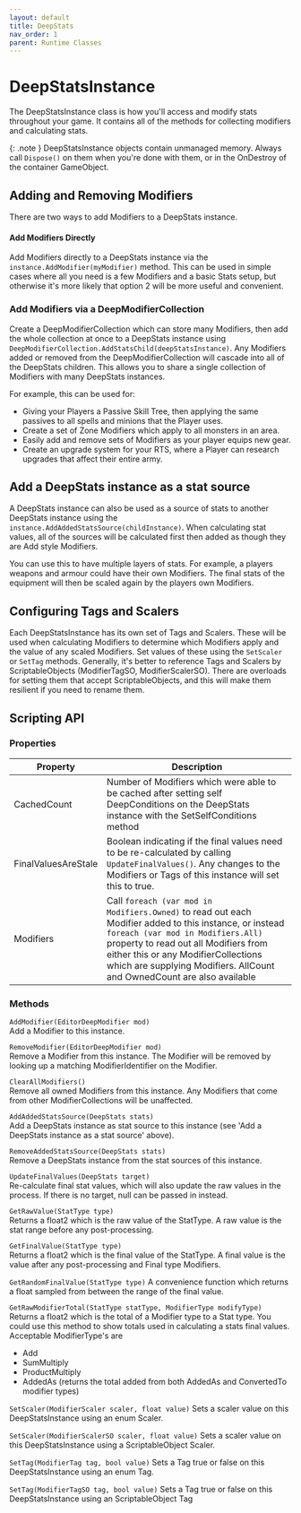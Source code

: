 ```yaml
---
layout: default
title: DeepStats
nav_order: 1
parent: Runtime Classes
---
```


# DeepStatsInstance
The DeepStatsInstance class is how you'll access and modify stats throughout your game. It contains all of the methods for collecting modifiers and calculating stats.

{: .note }
DeepStatsInstance objects contain unmanaged memory. Always call `Dispose()` on them when you're done with them, or in the OnDestroy of the container GameObject.

## Adding and Removing Modifiers
There are two ways to add Modifiers to a DeepStats instance.

#### Add Modifiers Directly
Add Modifiers directly to a DeepStats instance via the `instance.AddModifier(myModifier)` method. This can be used in simple cases where all you need is a few Modifiers and a basic Stats setup, but otherwise it's more likely that option 2 will be more useful and convenient.

### Add Modifiers via a DeepModifierCollection
Create a DeepModifierCollection which can store many Modifiers, then add the whole collection at once to a DeepStats instance using `DeepModifierCollection.AddStatsChild(deepStatsInstance)`. Any Modifiers added or removed from the DeepModifierCollection will cascade into all of the DeepStats children. This allows you to share a single collection of Modifiers with many DeepStats instances.

For example, this can be used for:
- Giving your Players a Passive Skill Tree, then applying the same passives to all spells and minions that the Player uses.
- Create a set of Zone Modifiers which apply to all monsters in an area.
- Easily add and remove sets of Modifiers as your player equips new gear.
- Create an upgrade system for your RTS, where a Player can research upgrades that affect their entire army.

## Add a DeepStats instance as a stat source
A DeepStats instance can also be used as a source of stats to another DeepStats instance using the `instance.AddAddedStatsSource(childInstance)`. When calculating stat values, all of the sources will be calculated first then added as though they are Add style Modifiers.

You can use this to have multiple layers of stats. For example, a players weapons and armour could have their own Modifiers. The final stats of the equipment will then be scaled again by the players own Modifiers.

## Configuring Tags and Scalers
Each DeepStatsInstance has its own set of Tags and Scalers. These will be used when calculating Modifiers to determine which Modifiers apply and the value of any scaled Modifiers. Set values of these using the `SetScaler` or `SetTag` methods.
Generally, it's better to reference Tags and Scalers by ScriptableObjects (ModifierTagSO, ModifierScalerSO). There are overloads for setting them that accept ScriptableObjects, and this will make them resilient if you need to rename them.

## Scripting API

### Properties

| Property | Description |
|-|-|
| CachedCount | Number of Modifiers which were able to be cached after setting self DeepConditions on the DeepStats instance with the SetSelfConditions method |
| FinalValuesAreStale | Boolean indicating if the final values need to be re-calculated by calling `UpdateFinalValues()`. Any changes to the Modifiers or Tags of this instance will set this to true. |
| Modifiers | Call `foreach (var mod in Modifiers.Owned)` to read out each Modifier added to this instance, or instead `foreach (var mod in Modifiers.All)` property to read out all Modifiers from either this or any ModifierCollections which are supplying Modifiers. AllCount and OwnedCount are also available |

### Methods

`AddModifier(EditorDeepModifier mod)`  
Add a Modifier to this instance.  

`RemoveModifier(EditorDeepModifier mod)`  
Remove a Modifier from this instance. The Modifier will be removed by looking up a matching ModifierIdentifier on the Modifier.  

`ClearAllModifiers()`  
Remove all owned Modifiers from this instance. Any Modifiers that come from other ModifierCollections will be unaffected.

`AddAddedStatsSource(DeepStats stats)`  
Add a DeepStats instance as stat source to this instance (see 'Add a DeepStats instance as a stat source' above).

`RemoveAddedStatsSource(DeepStats stats)`  
Remove a DeepStats instance from the stat sources of this instance.

`UpdateFinalValues(DeepStats target)`  
Re-calculate final stat values, which will also update the raw values in the process. If there is no target, null can be passed in instead.

`GetRawValue(StatType type)`  
Returns a float2 which is the raw value of the StatType. A raw value is the stat range before any post-processing.

`GetFinalValue(StatType type)`  
Returns a float2 which is the final value of the StatType. A final value is the value after any post-processing and Final type Modifiers.

`GetRandomFinalValue(StatType type)`
A convenience function which returns a float sampled from between the range of the final value.

`GetRawModifierTotal(StatType statType, ModifierType modifyType)`  
Returns a float2 which is the total of a Modifier type to a Stat type. You could use this method to show totals used in calculating a stats final values. Acceptable ModifierType's are
- Add
- SumMultiply
- ProductMultiply
- AddedAs (returns the total added from both AddedAs and ConvertedTo modifier types)

`SetScaler(ModifierScaler scaler, float value)`
Sets a scaler value on this DeepStatsInstance using an enum Scaler.

`SetScaler(ModifierScalerSO scaler, float value)`
Sets a scaler value on this DeepStatsInstance using a ScriptableObject Scaler.

`SetTag(ModifierTag tag, bool value)`
Sets a Tag true or false on this DeepStatsInstance using an enum Tag.

`SetTag(ModifierTagSO tag, bool value)`
Sets a Tag true or false on this DeepStatsInstance using an ScriptableObject Tag